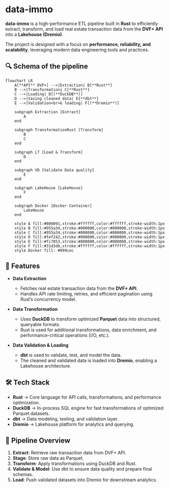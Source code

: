 # data-immo

**data-immo** is a high-performance ETL pipeline built in **Rust** to efficiently extract, transform, and load real estate transaction data from the **DVF+ API** into a **Lakehouse (Dremio)**.  

The project is designed with a focus on **performance, reliability, and scalability**, leveraging modern data engineering tools and practices.

## 🔍​ Schema of the pipeline

```mermaid
flowchart LR
    A[**API** DVF+] -->|Extraction| B[**Rust**]
    B -->|Transformation| C[**Rust**]
    C -->|Loading| D[(**DuckDB**)]
    D -->|Saving cleaned data| E{**dbt**}
    E -->|Validation<br>& loading| F[(**Dremio**)]

    subgraph Extraction [Extract]
        A
    end
    
    subgraph TransformationRust [Transform]
        B
        C
    end

    subgraph LT [Load & Transform]
        D
    end

    subgraph VD [Validate Data quality]
        E
    end
    
    subgraph LakeHouse [LakeHouse]
        F
    end

    subgraph Docker [Docker Container]
        LakeHouse
    end
    
    style A fill:#000091,stroke:#ffffff,color:#ffffff,stroke-width:1px
    style B fill:#955a34,stroke:#000000,color:#000000,stroke-width:1px
    style C fill:#955a34,stroke:#000000,color:#000000,stroke-width:1px
    style D fill:#fef242,stroke:#000000,color:#000000,stroke-width:1px
    style E fill:#fc7053,stroke:#000000,color:#000000,stroke-width:1px
    style F fill:#31d3db,stroke:#ffffff,color:#ffffff,stroke-width:1px
    style Docker fill: #099cec
```

## 🚀 Features  

- **Data Extraction**  
  - Fetches real estate transaction data from the **DVF+ API**.  
  - Handles API rate limiting, retries, and efficient pagination using Rust’s concurrency model.

- **Data Transformation**  
  - Uses **DuckDB** to transform optimized **Parquet** data into structured, queryable formats.  
  - Rust is used for additional transformations, data enrichment, and performance-critical operations (I/O, etc.).  

- **Data Validation & Loading**  
  - **dbt** is used to validate, test, and model the data.  
  - The cleaned and validated data is loaded into **Dremio**, enabling a Lakehouse architecture.  

## 🛠️ Tech Stack  

- **Rust** → Core language for API calls, transformations, and performance optimization.  
- **DuckDB** → In-process SQL engine for fast transformations of optimized Parquet datasets.  
- **dbt** → Data modeling, testing, and validation layer.  
- **Dremio** → Lakehouse platform for analytics and querying.  

## 📂 Pipeline Overview  

1. **Extract**: Retrieve raw transaction data from DVF+ API.  
2. **Stage**: Store raw data as Parquet.  
3. **Transform**: Apply transformations using DuckDB and Rust.  
4. **Validate & Model**: Use dbt to ensure data quality and prepare final schemas.  
5. **Load**: Push validated datasets into Dremio for downstream analytics.
